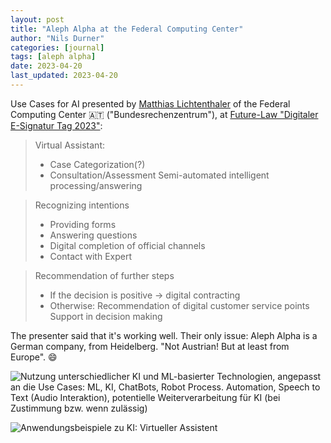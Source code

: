 ```yaml
---
layout: post
title: "Aleph Alpha at the Federal Computing Center"
author: "Nils Durner"
categories: [journal]
tags: [aleph alpha]
date: 2023-04-20
last_updated: 2023-04-20
---
```


Use Cases for AI presented by [Matthias Lichtenthaler](https://www.linkedin.com/in/matthiaslichtenthaler) of the Federal Computing Center 🇦🇹 ("Bundesrechenzentrum"), at [Future-Law "Digitaler E-Signatur Tag 2023"](https://digitalesignatur.future-law.at/2023/04/19/nachbericht-e-signatur-tag-2023/):
> Virtual Assistant:
> * Case Categorization(?)
> * Consultation/Assessment
> Semi-automated intelligent processing/answering

> Recognizing intentions
> * Providing forms
> * Answering questions
> * Digital completion of official channels
> * Contact with Expert

> Recommendation of further steps
> * If the decision is positive
>       → digital contracting
> * Otherwise: Recommendation of digital customer service points
> Support in decision making

The presenter said that it's working well. Their only issue: Aleph Alpha is a German company, from Heidelberg. "Not Austrian! But at least from Europe". 😄

![Nutzung unterschiedlicher KI und ML-basierter Technologien, angepasst an die Use Cases: ML, KI, ChatBots, Robot Process. Automation, Speech to Text (Audio Interaktion), potentielle Weiterverarbeitung für KI (bei Zustimmung bzw. wenn zulässig)](https://web.archive.org/web/20230521111905/https://digitalesignatur.future-law.at/wp-content/uploads/2023/04/ExpertSession1_1100_1-1.jpg)

![Anwendungsbeispiele zu KI: Virtueller Assistent](https://web.archive.org/web/20230521111950/https://digitalesignatur.future-law.at/wp-content/uploads/2023/04/ExpertSession1_1100_2-1.jpg)